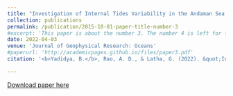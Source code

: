 ```yaml
---
title: "Investigation of Internal Tides Variability in the Andaman Sea: Observations and Simulations"
collection: publications
permalink: /publication/2015-10-01-paper-title-number-3
#excerpt: 'This paper is about the number 3. The number 4 is left for future work.'
date: 2022-04-03
venue: 'Journal of Geophysical Research: Oceans'
#paperurl: 'http://academicpages.github.io/files/paper3.pdf'
citation: '<b>Yadidya, B.</b>, Rao, A. D., & Latha, G. (2022). &quot;Investigation of Internal Tides Variability in the Andaman Sea: Observations and Simulations.&quot; <i>Journal of Geophysical Research: Oceans</i>, 127(4), e2021JC018321. https://doi.org/10.1029/2021JC018321'

---
```


[Download paper here]()



